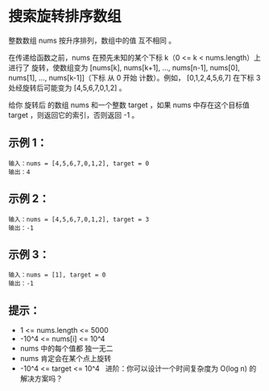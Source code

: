 # 搜索旋转排序数组

整数数组 nums 按升序排列，数组中的值 互不相同 。

在传递给函数之前，nums 在预先未知的某个下标 k（0 <= k < nums.length）上进行了 旋转，使数组变为 [nums[k], nums[k+1], ..., nums[n-1], nums[0], nums[1], ..., nums[k-1]]（下标 从 0 开始 计数）。例如， [0,1,2,4,5,6,7] 在下标 3 处经旋转后可能变为 [4,5,6,7,0,1,2] 。

给你 旋转后 的数组 nums 和一个整数 target ，如果 nums 中存在这个目标值 target ，则返回它的索引，否则返回 -1 。

## 示例 1：
```
输入：nums = [4,5,6,7,0,1,2], target = 0
输出：4
```

## 示例 2：
```
输入：nums = [4,5,6,7,0,1,2], target = 3
输出：-1
```

## 示例 3：
```
输入：nums = [1], target = 0
输出：-1
```

## 提示：
- 1 <= nums.length <= 5000
- -10^4 <= nums[i] <= 10^4
- nums 中的每个值都 独一无二
- nums 肯定会在某个点上旋转
- -10^4 <= target <= 10^4
 
进阶：你可以设计一个时间复杂度为 O(log n) 的解决方案吗？

